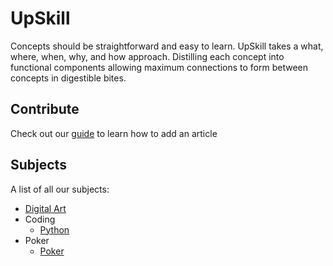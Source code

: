 # UpSkill
Concepts should be straightforward and easy to learn. UpSkill takes a what, where, when, why, and how approach. Distilling each concept into functional components allowing maximum connections to form between concepts in digestible bites.

## Contribute
Check out our [guide](wiki/tutorial.md) to learn how to add an article

## Subjects
A list of all our subjects:

- [Digital Art](wiki/digital-art/digital-art.md)
- Coding
  - [Python](wiki/coding/python/python.md)
- Poker
  - [Poker](wiki/poker/poker.md)
